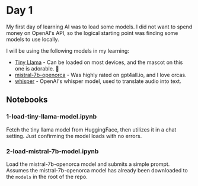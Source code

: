 # Day 1

My first day of learning AI was to load some models. I did not want to spend money on OpenAI's API, so the logical starting point was finding some models to use locally.

I will be using the following models in my learning:

- [Tiny Llama](https://github.com/jzhang38/TinyLlama) - Can be loaded on most devices, and the mascot on this one is adorable. 🦙
- [mistral-7b-openorca](https://huggingface.co/Open-Orca/Mistral-7B-OpenOrca) - Was highly rated on gpt4all.io, and I love orcas.
- [whisper](https://github.com/openai/whisper) - OpenAI's whisper model, used to translate audio into text.

## Notebooks

### 1-load-tiny-llama-model.ipynb

Fetch the tiny llama model from HuggingFace, then utilizes it in a chat setting. Just confirming the model loads with no errors.

### 2-load-mistral-7b-model.ipynb

Load the mistral-7b-openorca model and submits a simple prompt. Assumes the mistral-7b-openorca model has already been downloaded to the `models` in the root of the repo.